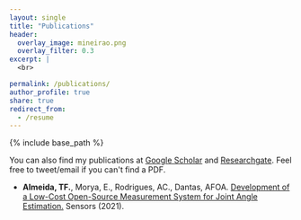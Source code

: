 ```yaml
---
layout: single
title: "Publications"
header:
  overlay_image: mineirao.png
  overlay_filter: 0.3
excerpt: |
  <br>

permalink: /publications/
author_profile: true
share: true
redirect_from:
  - /resume
---
```



{% include base_path %}

You can also find my publications at <a href="https://scholar.google.com.br/citations?user=kkOy-JkAAAAJ&hl=en&oi=ao">Google Scholar</a>
and <a href="https://www.researchgate.net/profile/Tulio-De-Almeida">Researchgate</a>. Feel free to tweet/email if you can't find a PDF.

* <b>Almeida, TF.</b>, Morya, E., Rodrigues, AC., Dantas, AFOA. [Development of a Low-Cost Open-Source Measurement System for Joint Angle Estimation.](https://doi.org/10.3390/s21196477) Sensors (2021).